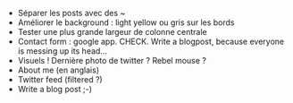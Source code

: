 * Séparer les posts avec des ~
* Améliorer le background : light yellow ou gris sur les bords
* Tester une plus grande largeur de colonne centrale
* Contact form : google app. CHECK. Write a blogpost, because everyone is messing up its head...
* Visuels ! Dernière photo de twitter ? Rebel mouse ?
* About me (en anglais)
* Twitter feed (filtered ?)
* Write a blog post ;-)
